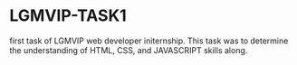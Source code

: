 # LGMVIP-TASK1
first task of LGMVIP web developer initernship. This task was to determine the understanding of HTML, CSS, and JAVASCRIPT skills along.
